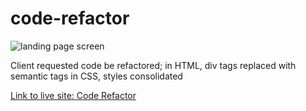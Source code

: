 # code-refactor

![landing page screen](./assets/images/landing-page.png)

Client requested code be refactored;
in HTML, div tags replaced with semantic tags
in CSS, styles consolidated

[Link to live site: Code Refactor](https://theykay.github.io/code-refactor/)